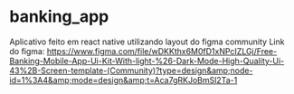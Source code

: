 # banking_app
Aplicativo feito em react native utilizando layout do figma community 
Link do figma: https://www.figma.com/file/wDKKthx6M0fD1xNPcIZLGj/Free-Banking-Mobile-App-Ui-Kit-With-light-%26-Dark-Mode-High-Quality-Ui-43%2B-Screen-template-(Community)?type=design&amp;node-id=1%3A4&amp;mode=design&amp;t=Aca7gRKJoBmSl2Ta-1
